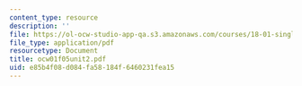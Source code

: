 ```yaml
---
content_type: resource
description: ''
file: https://ol-ocw-studio-app-qa.s3.amazonaws.com/courses/18-01-single-variable-calculus-fall-2005/e85b4f08d084fa58184f6460231fea15_ocw01f05unit2.pdf
file_type: application/pdf
resourcetype: Document
title: ocw01f05unit2.pdf
uid: e85b4f08-d084-fa58-184f-6460231fea15
---
```


